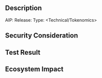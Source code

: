 ## Description
<!-- Please include a short summary about this new proposal, add AIP link here if it's corresponding to an AIP. If it does not associated with any AIP, explain why this is required-->
AIP: 
Release:
Type: <Technical/Tokenomics>

## Security Consideration
<!-- Please include a short summary about the security auditing result. e.g. Audited by OtterSec / audited by Aptos Labs team, all security concerns addressed. -->


## Test Result
<!-- Please include a short summary on the test result. e.g. Feature tested on testnet, verified the function is fully working and indexed corrected. -->

## Ecosystem Impact
<!-- Please include a short summary on the ecosystem impact you want to highlight here. e.g. All fullnode operator need to upgrade their node to 1.20 -->


<!-- Thank you for your contribution! -->
